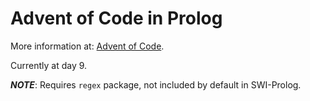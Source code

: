 # Advent of Code in Prolog

More information at: <a href="http://adventofcode.com">Advent of Code</a>.

Currently at day 9.

***NOTE***: Requires `regex` package, not included by default in SWI-Prolog.
